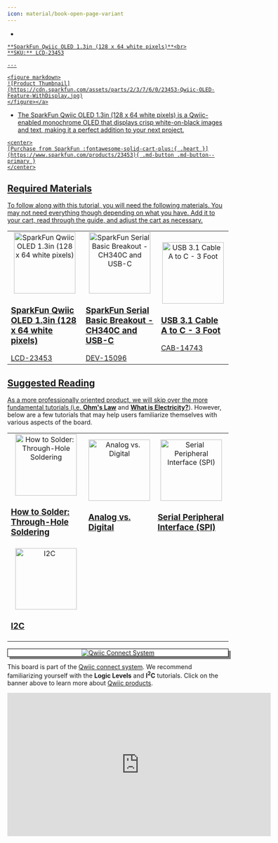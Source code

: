 ```yaml
---
icon: material/book-open-page-variant
---
```



<div class="grid cards desc" markdown>

-    <a href="https://www.sparkfun.com/products/23453">
    **SparkFun Qwiic OLED 1.3in (128 x 64 white pixels)**<br>
    **SKU:** LCD-23453

    ---

    <figure markdown>
    ![Product Thumbnail](https://cdn.sparkfun.com/assets/parts/2/3/7/6/0/23453-Qwiic-OLED-Feature-WithDisplay.jpg)
    </figure></a>
    
-    The SparkFun Qwiic OLED 1.3in (128 x 64 white pixels) is a Qwiic-enabled monochrome OLED that displays crisp white-on-black images and text, making it a perfect addition to your next project.

    <center>
    [Purchase from SparkFun :fontawesome-solid-cart-plus:{ .heart }](https://www.sparkfun.com/products/23453){ .md-button .md-button--primary }
    </center>

</div>


## Required Materials

To follow along with this tutorial, you will need the following materials. You may not need everything though depending on what you have. Add it to your cart, read through the guide, and adjust the cart as necessary.

<table style="border-style:none">
    <tr>
        <td>
            <a href="https://www.sparkfun.com/products/23453">
                <center><img src="https://cdn.sparkfun.com/assets/parts/2/3/7/6/0/23453-Qwiic-OLED-Feature-WithDisplay.jpg" style="width:140px; height:140px; object-fit:contain;" alt="SparkFun Qwiic OLED 1.3in (128 x 64 white pixels)"></center>
                <h3 class="title">SparkFun Qwiic OLED 1.3in (128 x 64 white pixels)</h3>
            </a>
            LCD-23453
        </td>
        <td>
            <a href=" https://www.sparkfun.com/products/15096">
                <center><img src="https://cdn.sparkfun.com/assets/parts/1/3/4/5/2/15096-SparkFun_Serial_Basic_Breakout_-_CH340C_and_USB-C-01.jpg" style="width:140px; height:140px; object-fit:contain;" alt="SparkFun Serial Basic Breakout - CH340C and USB-C" height="140"></center>
                <h3 class="title">SparkFun Serial Basic Breakout - CH340C and USB-C</h3>
            </a>
            DEV-15096
        </td>
        <td>
            <a href="https://www.sparkfun.com/products/14743">
                <center><img src="https://cdn.sparkfun.com/c/178-100/assets/parts/1/2/9/7/2/14743-USB_3.1_Cable_A_to_C_-_3_Foot-01.jpg" style="width:140px; height:140px; object-fit:contain;" alt="USB 3.1 Cable A to C - 3 Foot" >
                </center>
                <h3 class="title">USB 3.1 Cable A to C - 3 Foot</h3>
            </a>
            CAB-14743
        </td>
    </tr>
</table>


## Suggested Reading

As a more professionally oriented product, we will skip over the more fundamental tutorials (i.e. [**Ohm's Law**](https://learn.sparkfun.com/tutorials/voltage-current-resistance-and-ohms-law) and [**What is Electricity?**](https://learn.sparkfun.com/tutorials/what-is-electricity)). However, below are a few tutorials that may help users familiarize themselves with various aspects of the board.



<table style="border-style:none">
    <tr>
        <td>
            <a href="https://learn.sparkfun.com/tutorials/how-to-solder-through-hole-soldering">
                <center><img src="https://cdn.sparkfun.com/assets/learn_tutorials/5/Soldering_Action-01.jpg" style="width:140px; height:140px; object-fit:contain;" alt="How to Solder: Through-Hole Soldering"></center>
                <h3 class="title">How to Solder: Through-Hole Soldering</h3>
            </a>
        </td>
        <td>
            <a href="https://learn.sparkfun.com/tutorials/analog-vs-digital">
                <center><img src="https://cdn.sparkfun.com/assets/learn_tutorials/8/9/analog_vs_digital_thumb.png" style="width:140px; height:140px; object-fit:contain;" alt="Analog vs. Digital" height="140"></center>
                <h3 class="title">Analog vs. Digital</h3>
            </a>
        </td>
        <td>
            <a href="https://learn.sparkfun.com/tutorials/serial-peripheral-interface-spi">
                <center><img src="https://cdn.sparkfun.com/assets/learn_tutorials/1/6/spiThumb_Updated2.png" style="width:140px; height:140px; object-fit:contain;" alt="Serial Peripheral Interface (SPI)" >
                </center>
                <h3 class="title">Serial Peripheral Interface (SPI)</h3>
            </a>
        </td>
    </tr>
    <tr>
        <td>
            <a href="https://learn.sparkfun.com/tutorials/i2c">
                <center><img src="https://cdn.sparkfun.com/assets/learn_tutorials/8/2/I2C-Block-Diagram.jpg" style="width:140px; height:140px; object-fit:contain;" alt="I2C" >
                </center>
                <h3 class="title">I2C</h3>
            </a>
        </td>
    </tr>
</table>

</table>

<center>
<div align="center">
    <div style="top:5px;left:5px;background-color:Gray;position:relative">
        <div style="top:-5px;left:-5px;background-color:#ffffff;position:relative;border:1px solid black;">
            <a href="https://www.sparkfun.com/qwiic"><img src="https://cdn.sparkfun.com/assets/custom_pages/2/7/2/qwiic-logo.png" alt="Qwiic Connect System" title="Qwiic Connect System"></a>
        </div>
    </div>
</div>
</center>

This board is part of the [Qwiic connect system](https://www.sparkfun.com/qwiic). We recommend familiarizing yourself with the **Logic Levels** and **I<sup>2</sup>C** tutorials.  Click on the banner above to learn more about [Qwiic products](https://www.sparkfun.com/qwiic).

<center>
    <iframe width="600" height="327" src="https://www.youtube.com/embed/x0RDEHqFIF8" title="SparkFun's Qwiic Connect System" frameborder="0" allow="accelerometer; autoplay; clipboard-write; encrypted-media; gyroscope; picture-in-picture" allowfullscreen></iframe>
</center>